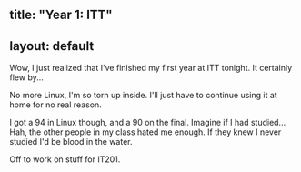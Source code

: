 title: "Year 1: ITT"
---
layout: default
---

Wow, I just realized that I've finished my first year at ITT tonight. It
certainly flew by...

No more Linux, I'm so torn up inside. I'll just have to continue using it at
home for no real reason.

I got a 94 in Linux though, and a 90 on the final. Imagine if I had studied...
Hah, the other people in my class hated me enough. If they knew I never
studied I'd be blood in the water.

Off to work on stuff for IT201.
